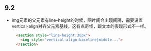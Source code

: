 ## 9.2
- img元素的父元素有line-height的时候，图片间会出现间隔，需要设置vertical-align对齐父元素基线，这有点奇怪，跟文本的表现形式不一样。
  ``` html
    <section style="line-height:30px">
      <img style="vertical-align:baseline|middle...">
    </section>
  ```